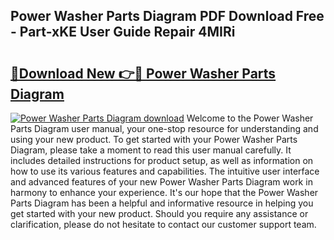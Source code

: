 ## Power Washer Parts Diagram PDF Download Free - Part-xKE User Guide Repair 4MIRi

# <h2><a href="http://dfnr39k.blite.top/?on=Power+Washer+Parts+Diagram">🔗Download New 👉🔴 Power Washer Parts Diagram</a></h2>

[![Power Washer Parts Diagram download](https://i.imgur.com/lujVjoI.png)](http://dfnr39k.blite.top/?on=Power+Washer+Parts+Diagram)
Welcome to the Power Washer Parts Diagram user manual, your one-stop resource for understanding and using your new product. To get started with your Power Washer Parts Diagram, please take a moment to read this user manual carefully. It includes detailed instructions for product setup, as well as information on how to use its various features and capabilities. The intuitive user interface and advanced features of your new Power Washer Parts Diagram work in harmony to enhance your experience. It's our hope that the Power Washer Parts Diagram has been a helpful and informative resource in helping you get started with your new product. Should you require any assistance or clarification, please do not hesitate to contact our customer support team.
